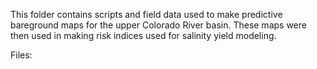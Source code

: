 This folder contains scripts and field data used to make predictive bareground maps for the upper Colorado River basin. These maps were then used in making risk indices used for salinity yield modeling.

Files:

